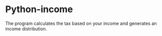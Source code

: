 # Python-income
The program calculates the tax based on your income and generates an income distribution. 
